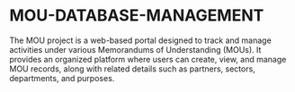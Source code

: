 # MOU-DATABASE-MANAGEMENT
The MOU project is a web-based portal designed to track and manage activities under various Memorandums of Understanding (MOUs). It provides an organized platform where users can create, view, and manage MOU records, along with related details such as partners, sectors, departments, and purposes.
